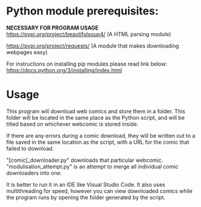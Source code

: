 # Python module prerequisites:
**NECESSARY FOR PROGRAM USAGE**
https://pypi.org/project/beautifulsoup4/ (A HTML parsing module)

https://pypi.org/project/requests/ (A module that makes downloading webpages easy)

For instructions on installing pip modules please read link below:
https://docs.python.org/3/installing/index.html

# Usage

This program will download web comics and store them in a folder. This folder will be located in the same place as the Python script, and will be titled based on whichever webcomic is stored inside.

If there are any errors during a comic download, they will be written out to a file saved in the same location as the script, with a URL for the comic that failed to download.

"[comic]_downloader.py" downloads that particular webcomic. "modulisation_attempt.py" is an attempt to merge all individual comic downloaders into one.

It is better to run it in an IDE like Visual Studio Code. It also uses multithreading for speed, however you can view downloaded comics while the program runs by opening the folder generated by the script.
